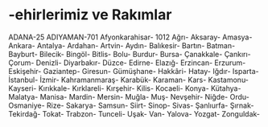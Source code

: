 # -ehirlerimiz ve Rakımlar
ADANA-25
ADIYAMAN-701
Afyonkarahisar-	1012
Ağrı-
Aksaray-
Amasya-
Ankara-
Antalya-
Ardahan-
Artvin-
Aydın-
Balıkesir-
Bartın-
Batman-
Bayburt-
Bilecik-
Bingöl-
Bitlis-
Bolu-
Burdur-
Bursa-
Çanakkale-
Çankırı-
Çorum-
Denizli-
Diyarbakır-
Düzce-
Edirne-
Elazığ-
Erzincan-
Erzurum-
Eskişehir-
Gaziantep-
Giresun-
Gümüşhane-
Hakkâri-
Hatay-
Iğdır-
Isparta-
İstanbul-
İzmir-
Kahramanmaraş-
Karabük-
Karaman-
Kars-
Kastamonu-
Kayseri-
Kırıkkale-
Kırklareli-
Kırşehir-
Kilis-
Kocaeli-
Konya-
Kütahya-
Malatya-
Manisa-
Mardin-
Mersin-
Muğla-
Muş-
Nevşehir-
Niğde-
Ordu-
Osmaniye-
Rize-
Sakarya-
Samsun-
Siirt-
Sinop-
Sivas-
Şanlıurfa-
Şırnak-
Tekirdağ-
Tokat-
Trabzon-
Tunceli-
Uşak-
Van-
Yalova-
Yozgat-
Zonguldak-
